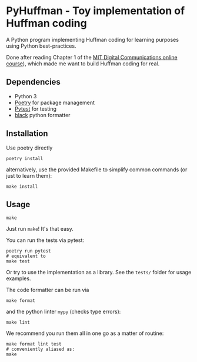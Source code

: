 # PyHuffman - Toy implementation of Huffman coding 

A Python program implementing Huffman coding for learning purposes using Python best-practices.

Done after reading Chapter 1 of the [MIT Digital Communications online course](https://ocw.mit.edu/courses/electrical-engineering-and-computer-science/6-02-introduction-to-eecs-ii-digital-communication-systems-fall-2012/)), which made me want to build Huffman coding for real.

## Dependencies
- Python 3
- [Poetry](https://python-poetry.org/) for package management
- [Pytest](https://pytest.org/) for testing
- [black](https://black.readthedocs.io/en/stable/) python formatter

## Installation

Use poetry directly

	poetry install

alternatively, use the provided Makefile to simplify common commands (or just to learn them):

	make install

## Usage


	make

Just run `make`! It's that easy.

You can run the tests via pytest:

	poetry run pytest
	# equivalent to
	make test

Or try to use the implementation as a library. See the `tests/` folder
for usage examples.

The code formatter can be run via

	make format

and the python linter `mypy` (checks type errors):

	make lint

We recommend you run them all in one go as a matter of routine:

	make format lint test
	# conveniently aliased as:
	make
